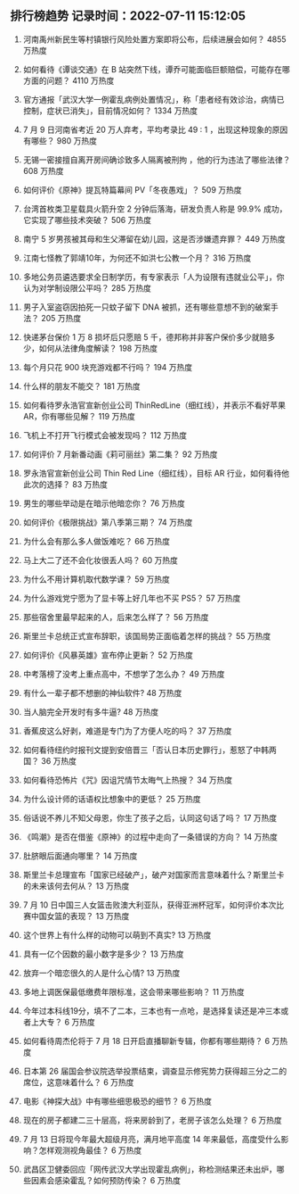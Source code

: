
## 排行榜趋势 记录时间：2022-07-11 15:12:05
  
  1. 河南禹州新民生等村镇银行风险处置方案即将公布，后续进展会如何？ 4855 万热度
    
  2. 如何看待《谭谈交通》在 B 站突然下线，谭乔可能面临巨额赔偿，可能存在哪方面的问题？ 4110 万热度
    
  3. 官方通报「武汉大学一例霍乱病例处置情况」，称「患者经有效诊治，病情已控制，症状已消失」，目前情况如何？ 1334 万热度
    
  4. 7 月 9 日河南省考近 20 万人弃考，平均考录比 49 : 1 ，出现这种现象的原因有哪些？ 980 万热度
    
  5. 无锡一密接擅自离开房间确诊致多人隔离被刑拘 ，他的行为违法了哪些法律？ 608 万热度
    
  6. 如何评价《原神》提瓦特篇幕间 PV「冬夜愚戏」？ 509 万热度
    
  7. 台湾首枚类卫星载具火箭升空 2 分钟后落海，研发负责人称是 99.9% 成功，它实现了哪些技术突破？ 506 万热度
    
  8. 南宁 5 岁男孩被其母和生父滞留在幼儿园，这是否涉嫌遗弃罪？ 449 万热度
    
  9. 江南七怪教了郭靖10年，为何还不如洪七公教一个月？ 316 万热度
    
  10. 多地公务员遴选要求全日制学历，有专家表示「人为设限有违就业公平」，你认为对学制设限公平吗？ 285 万热度
    
  11. 男子入室盗窃因拍死一只蚊子留下 DNA 被抓，还有哪些意想不到的破案手法？ 205 万热度
    
  12. 快递茅台保价 1 万 8 损坏后只愿赔 5 千，德邦称并非客户保价多少就赔多少，如何从法律角度解读？ 198 万热度
    
  13. 每个月只花 900 块充游戏都不行吗？ 194 万热度
    
  14. 什么样的朋友不能交？ 181 万热度
    
  15. 如何看待罗永浩官宣新创业公司 ThinRedLine（细红线），并表示不看好苹果AR，你有哪些见解？ 119 万热度
    
  16. 飞机上不打开飞行模式会被发现吗？ 112 万热度
    
  17. 如何评价 7 月新番动画《莉可丽丝》第二集？ 92 万热度
    
  18. 罗永浩官宣新创业公司 Thin Red Line（细红线），目标 AR 行业，如何看待他此次的选择？ 83 万热度
    
  19. 男生的哪些举动是在暗示他暗恋你？ 76 万热度
    
  20. 如何评价《极限挑战》第八季第三期？ 74 万热度
    
  21. 为什么会有那么多人做饭难吃？ 66 万热度
    
  22. 马上大二了还不会化妆很丢人吗？ 60 万热度
    
  23. 为什么不用计算机取代数学课？ 59 万热度
    
  24. 为什么游戏党宁愿为了显卡等上好几年也不买 PS5？ 57 万热度
    
  25. 那些宿舍里最早起来的人，后来怎么样了？ 56 万热度
    
  26. 斯里兰卡总统正式宣布辞职，该国局势正面临着怎样的挑战？ 55 万热度
    
  27. 如何评价《风暴英雄》宣布停止更新？ 52 万热度
    
  28. 中考落榜了没考上重点高中，不想学了怎么办？ 49 万热度
    
  29. 有什么一辈子都不想删的神仙软件? 48 万热度
    
  30. 当人脑完全开发时有多牛逼? 48 万热度
    
  31. 香蕉皮这么好剥，难道是专门为了方便人吃的吗？ 37 万热度
    
  32. 如何看待纽约时报刊文提到安倍晋三「否认日本历史罪行」，惹怒了中韩两国？ 36 万热度
    
  33. 如何看待恐怖片《咒》因诅咒情节太晦气上热搜？ 34 万热度
    
  34. 为什么设计师的话语权比想象中的更低？ 25 万热度
    
  35. 俗话说不养儿不知父母恩，你生了孩子之后，认同这句话了吗？ 17 万热度
    
  36. 《鸣潮》是否在借鉴《原神》的过程中走向了一条错误的方向？ 14 万热度
    
  37. 肚脐眼后面通向哪里？ 14 万热度
    
  38. 斯里兰卡总理宣布「国家已经破产」，破产对国家而言意味着什么？斯里兰卡的未来该何去何从？ 13 万热度
    
  39. 7 月 10 日中国三人女篮击败澳大利亚队，获得亚洲杯冠军，如何评价本次比赛中国女篮的表现？ 13 万热度
    
  40. 这个世界上有什么样的动物可以萌到不真实? 13 万热度
    
  41. 具有一亿个因数的最小数字是多少？ 13 万热度
    
  42. 放弃一个暗恋很久的人是什么心情? 13 万热度
    
  43. 多地上调医保最低缴费年限标准，这会带来哪些影响？ 11 万热度
    
  44. 今年过本科线19分，填不了二本，三本也有一点呛，是选择复读还是冲三本或者上大专？ 6 万热度
    
  45. 如何看待周杰伦将于 7 月 18 日开启直播聊新专辑，你都有哪些期待？ 6 万热度
    
  46. 日本第 26 届国会参议院选举投票结束，调查显示修宪势力获得超三分之二的席位，这意味着什么？ 6 万热度
    
  47. 电影《神探大战》中有哪些细思极恐的细节？ 6 万热度
    
  48. 现在的房子都建二三十层高，将来房龄到了，老房子该怎么处理？ 6 万热度
    
  49. 7 月 13 日将现今年最大超级月亮，满月地平高度 14 年来最低，高度受什么影响？怎样观测视角最佳？ 6 万热度
    
  50. 武昌区卫健委回应「网传武汉大学出现霍乱病例」，称检测结果还未出炉，哪些因素会感染霍乱？如何预防传染？ 6 万热度
    